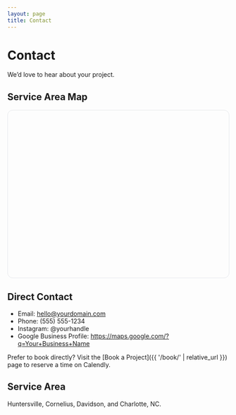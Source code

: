 ```yaml
---
layout: page
title: Contact
---
```

# Contact

We’d love to hear about your project.

## Service Area Map
<div id="service-map" style="height: 380px; border-radius: 12px; overflow: hidden; border: 1px solid #e5e7eb;"></div>

## Direct Contact
- Email: hello@yourdomain.com
- Phone: (555) 555-1234
- Instagram: @yourhandle
- Google Business Profile: https://maps.google.com/?q=Your+Business+Name

Prefer to book directly? Visit the [Book a Project]({{ '/book/' | relative_url }}) page to reserve a time on Calendly.

## Service Area
Huntersville, Cornelius, Davidson, and Charlotte, NC.
